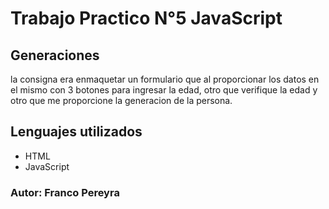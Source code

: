 # Trabajo Practico N°5 JavaScript
## Generaciones
la consigna era enmaquetar un formulario que al proporcionar los datos en el mismo con 3 botones para ingresar la edad, otro que verifique la edad y otro que me proporcione la generacion de la persona.
## Lenguajes utilizados
* HTML
* JavaScript
### Autor: Franco Pereyra
